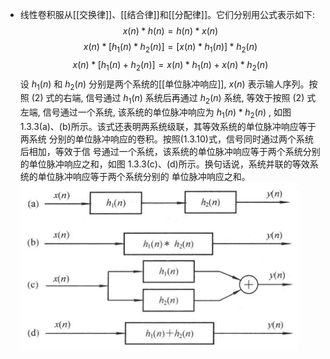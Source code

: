- 线性卷积服从[[交换律]]、[[结合律]]和[[分配律]]。它们分别用公式表示如下:
  $$x(n) * h(n)=h(n) * x(n) \tag{1}$$
  $$x(n) *\left[h_{1}(n) * h_{2}(n)\right]=\left[x(n) * h_{1}(n)\right] * h_{2}(n)\tag{2}$$
  $$x(n) *\left[h_{1}(n)+h_{2}(n)\right]=x(n) * h_{1}(n)+x(n) * h_{2}(n)\tag{3}$$
  设  $h_{1}(n)$  和  $h_{2}(n)$  分别是两个系统的[[单位脉冲响应]],  $x(n)$  表示输人序列。按照 $(2)$ 式的右端, 信号通过  $h_{1}(n)$  系统后再通过  $h_{2}(n)$  系统, 等效于按照 $(2)$ 式左端, 信号通过一个系统, 该系统的单位脉冲响应为  $h_{1}(n) * h_{2}(n)$ , 如图1.3.3(a)、(b)所示。该式还表明两系统级联，其等效系统的单位脉冲响应等于两系统
  分别的单位脉冲响应的卷积。按照(1.3.10)式，信号同时通过两个系统后相加，等效于信
  号通过一个系统，该系统的单位脉冲响应等于两个系统分别的单位脉冲响应之和，如图
  1.3.3(c)、(d)所示。换句话说，系统并联的等效系统的单位脉冲响应等于两个系统分别的
  单位脉冲响应之和。
  ![image.png](../assets/image_1708149193894_0.png)